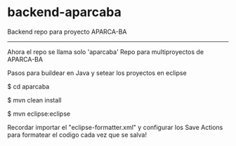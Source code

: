 # backend-aparcaba
Backend repo para proyecto APARCA-BA

----

Ahora el repo se llama solo 'aparcaba'
Repo para multiproyectos de APARCA-BA


Pasos para buildear en Java y setear los proyectos en eclipse

$ cd aparcaba

$ mvn clean install

$ mvn eclipse:eclipse 

Recordar importar el "eclipse-formatter.xml" y configurar los Save Actions para formatear el codigo cada vez que se salva!

